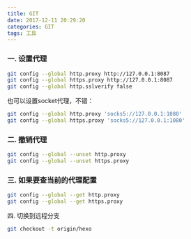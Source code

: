 ```yaml
---
title: GIT
date: 2017-12-11 20:29:20
categories: GIT
tags: 工具
---
```

### 一. 设置代理
```bash
git config --global http.proxy http://127.0.0.1:8087
git config --global https.proxy http://127.0.0.1:8087
git config --global http.sslverify false
```
<!--more-->
也可以设置socket代理，不错：
```bash
git config --global http.proxy 'socks5://127.0.0.1:1080'
git config --global https.proxy 'socks5://127.0.0.1:1080'
```

### 二. 撤销代理
```bash
git config --global --unset http.proxy
git config --global --unset https.proxy
```

### 三. 如果要查当前的代理配置
```bash
git config --global --get http.proxy
git config --global --get https.proxy
```

四. 切换到远程分支
```bash
git checkout -t origin/hexo
```